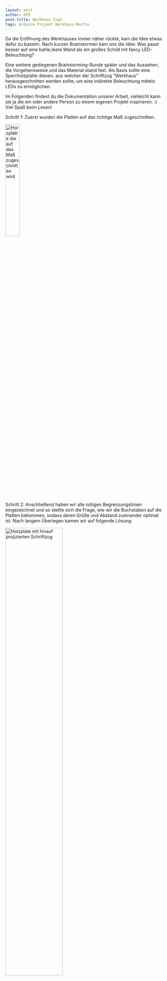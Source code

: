 ```yaml
---
layout: post
author: HTR
post-title: Werkhaus Sign
tags: Arduino Projekt Werkhaus-Reutte
---
```




Da die Eröffnung des Werkhauses immer näher rückte, kam die Idee etwas dafür zu basteln. Nach kurzen Brainstormen kam uns die Idee: Was passt besser auf eine kahle,leere Wand als ein großes Schild mit fancy LED-Beleuchtung?

Eine weitere gediegenen Brainstorming-Runde später und das Aussehen, die Vorgehensweise und das Material stand fest. Als Basis sollte eine Sperrholzplatte dienen, aus welcher der Schriftzug “Werkhaus” herausgeschnitten werden sollte, um eine indirekte Beleuchtung mittels LEDs zu ermöglichen.

Im Folgenden findest du die Dokumentation unserer Arbeit, vielleicht kann sie ja die ein oder andere Person zu einem eigenen Projekt inspirieren. :)
Viel Spaß beim Lesen!


Schritt 1: Zuerst wurden die Platten auf das richtige Maß zugeschnitten.

<img src="{{ layout.post_assets | liquify }}/mas-schneiden.jpg" class="picture_center" style = "width: 30%; height: auto;" alt="Holzplatte die auf das Maß zugeschnitten wird"/>

Schritt 2: Anschließend haben wir alle nötigen Begrenzungslinien eingezeichnet und so stellte sich die Frage, wie wir die Buchstaben auf die Platten bekommen, sodass deren Größe und Abstand zueinander optimal ist. Nach langem Überlegen kamen wir auf folgende Lösung:


<img src="{{ layout.post_assets | liquify }}/projektor.jpg" class="picture_center" style = "width: 60%; height: auto;" alt="Holzplate mit hinauf projizierten Schriftzug"/>

Schritt 3: Wir stellten die Platte vor einen Beamer und projizierten die Schrift gespiegelt auf die Platte. So war der Abstand zwischen den Buchstaben regelmäßig und wir konnten wie von einer Vorlage abzeichnen.
Der Schriftzug der im nächsten Bild zu sehen ist, besteht eigentlich aus 2 verschiedenen Schriftarten, da uns einige Buchstaben bei der jeweiligen Schriftart einfach nicht gefielen. Kurz gesagt, haben wir das beste der beiden Schriftarten vereint.

<img src="{{ layout.post_assets | liquify }}/ausschneiden.jpg" class="picture_center" style = "width: 40%; height: auto;" alt="Holzplatte wo die Buchstaben gerade ausgeschnitten werden"/>

Schritt 4: Danach ging es weiter mit dem Ausschneiden der Buchstaben. Nach einigen Stunden war die Arbeit dann endlich geschafft. Die Buchstaben waren ausgeschnitten und zu unserer Verwunderung brachen uns die unstabilen Stellen nicht weg. Hurray.

Schritt 5: Nun musste nur noch die Rückseite zusammengeschraubt und angemalt (ansonsten gäbe es zu wenig Kontrast) werden.

<br>

Glücklich mit dem Resultat, mussten wir nur noch den Transport ins Werkhaus organisieren und uns vor Ort um die Verkabelung kümmern. 
Mithilfe einiger Freiwilliger des Werkhauses war jedoch auch dies kein Problem.

Im Werkhaus angekommen haben wir noch die WS2812 LED-Strips angebracht und mit Strom versorgt werden. Um die LEDs besser steuern zu können, haben wir sie noch mit einem entsprechendem Programm versorgt, womit das Projekt abgeschlossen war.

<img src="{{ layout.post_assets | liquify }}/sign_leuchten1.jpg" class="picture_center" style = "width: 50%; height: auto;" alt="Beleuchtetes Schild v1"/>
<img src="{{ layout.post_assets | liquify }}/sign_leuchten2.jpg" class="picture_center" style = "width: 50%; height: auto;" alt="Beleuchtetes Schild v2"/>

Mitwirkende Personen:
Alex, Bene, Jojo
